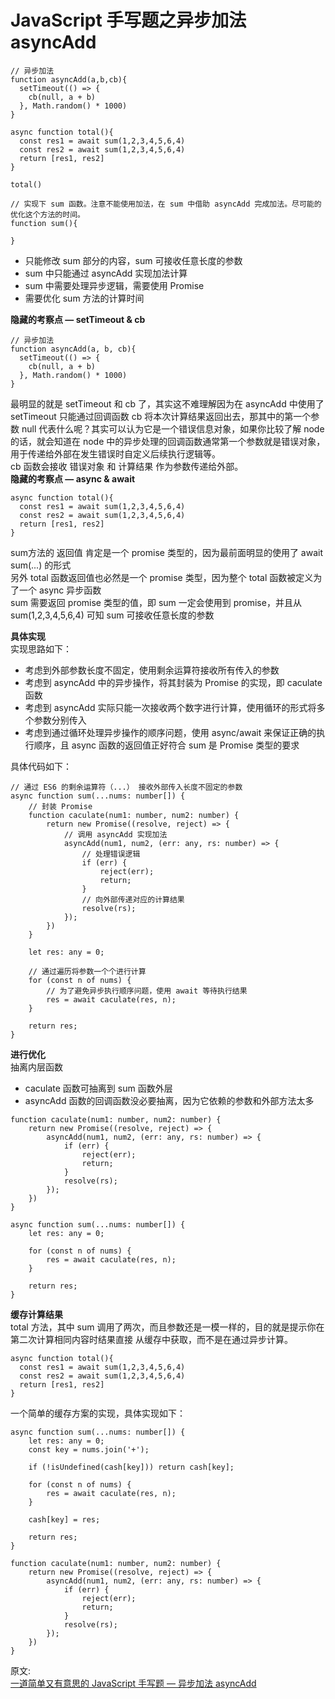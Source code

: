 # JavaScript 手写题之异步加法 asyncAdd  
```
// 异步加法
function asyncAdd(a,b,cb){
  setTimeout(() => {
    cb(null, a + b)
  }, Math.random() * 1000)
}

async function total(){
  const res1 = await sum(1,2,3,4,5,6,4)
  const res2 = await sum(1,2,3,4,5,6,4)
  return [res1, res2]
}

total()

// 实现下 sum 函数。注意不能使用加法，在 sum 中借助 asyncAdd 完成加法。尽可能的优化这个方法的时间。
function sum(){

}
```
- 只能修改 sum 部分的内容，sum 可接收任意长度的参数
- sum 中只能通过 asyncAdd 实现加法计算
- sum 中需要处理异步逻辑，需要使用 Promise
- 需要优化 sum 方法的计算时间

**隐藏的考察点 — setTimeout & cb**  
```
// 异步加法
function asyncAdd(a, b, cb){
  setTimeout(() => {
    cb(null, a + b)
  }, Math.random() * 1000)
}
```
最明显的就是 setTimeout 和 cb 了，其实这不难理解因为在 asyncAdd 中使用了 setTimeout 只能通过回调函数 cb 将本次计算结果返回出去，那其中的第一个参数 null 代表什么呢？其实可以认为它是一个错误信息对象，如果你比较了解 node 的话，就会知道在 node 中的异步处理的回调函数通常第一个参数就是错误对象，用于传递给外部在发生错误时自定义后续执行逻辑等。  
cb 函数会接收 错误对象 和 计算结果 作为参数传递给外部。  
**隐藏的考察点 — async & await**  
```
async function total(){
  const res1 = await sum(1,2,3,4,5,6,4)
  const res2 = await sum(1,2,3,4,5,6,4)
  return [res1, res2]
}
```
sum方法的 返回值 肯定是一个 promise 类型的，因为最前面明显的使用了 await sum(...) 的形式  
另外 total 函数返回值也必然是一个 promise 类型，因为整个 total 函数被定义为了一个 async 异步函数  
sum 需要返回 promise 类型的值，即 sum 一定会使用到 promise，并且从 sum(1,2,3,4,5,6,4) 可知 sum 可接收任意长度的参数  

**具体实现**  
实现思路如下：  
- 考虑到外部参数长度不固定，使用剩余运算符接收所有传入的参数
- 考虑到 asyncAdd 中的异步操作，将其封装为 Promise 的实现，即 caculate 函数
- 考虑到 asyncAdd 实际只能一次接收两个数字进行计算，使用循环的形式将多个参数分别传入
- 考虑到通过循环处理异步操作的顺序问题，使用 async/await 来保证正确的执行顺序，且 async 函数的返回值正好符合 sum 是 Promise 类型的要求

具体代码如下：  
```
// 通过 ES6 的剩余运算符（...） 接收外部传入长度不固定的参数
async function sum(...nums: number[]) {
    // 封装 Promise 
    function caculate(num1: number, num2: number) {
        return new Promise((resolve, reject) => {
            // 调用 asyncAdd 实现加法
            asyncAdd(num1, num2, (err: any, rs: number) => {
                // 处理错误逻辑
                if (err) {
                    reject(err);
                    return;
                }
                // 向外部传递对应的计算结果
                resolve(rs);
            });
        })
    }

    let res: any = 0;
    
    // 通过遍历将参数一个个进行计算
    for (const n of nums) {
        // 为了避免异步执行顺序问题，使用 await 等待执行结果 
        res = await caculate(res, n);
    }

    return res;
}
```
**进行优化**  
抽离内层函数  
- caculate 函数可抽离到 sum 函数外层
- asyncAdd 函数的回调函数没必要抽离，因为它依赖的参数和外部方法太多

```
function caculate(num1: number, num2: number) {
    return new Promise((resolve, reject) => {
        asyncAdd(num1, num2, (err: any, rs: number) => {
            if (err) {
                reject(err);
                return;
            }
            resolve(rs);
        });
    })
}

async function sum(...nums: number[]) {
    let res: any = 0;

    for (const n of nums) {
        res = await caculate(res, n);
    }

    return res;
}
```
**缓存计算结果**  
total 方法，其中 sum 调用了两次，而且参数还是一模一样的，目的就是提示你在第二次计算相同内容时结果直接 从缓存中获取，而不是在通过异步计算。  
```
async function total(){
  const res1 = await sum(1,2,3,4,5,6,4)
  const res2 = await sum(1,2,3,4,5,6,4)
  return [res1, res2]
}
```
一个简单的缓存方案的实现，具体实现如下：  
```
async function sum(...nums: number[]) {
    let res: any = 0;
    const key = nums.join('+');

    if (!isUndefined(cash[key])) return cash[key];

    for (const n of nums) {
        res = await caculate(res, n);
    }

    cash[key] = res;

    return res;
}

function caculate(num1: number, num2: number) {
    return new Promise((resolve, reject) => {
        asyncAdd(num1, num2, (err: any, rs: number) => {
            if (err) {
                reject(err);
                return;
            }
            resolve(rs);
        });
    })
}
```


原文:  
[一道简单又有意思的 JavaScript 手写题 — 异步加法 asyncAdd](https://mp.weixin.qq.com/s/5MklZgOo7wy-8f7MtxcgCA)
